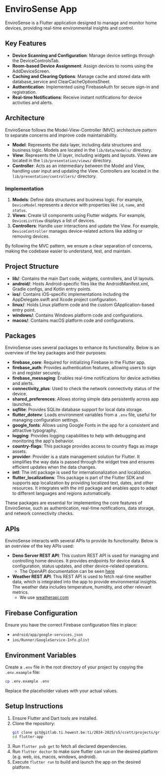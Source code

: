 # EnviroSense App

EnviroSense is a Flutter application designed to manage and monitor home devices, providing real-time environmental insights and control.

## Key Features

- **Device Scanning and Configuration**: Manage device settings through the DeviceControlsTab.
- **Room-based Device Assignment**: Assign devices to rooms using the AddDeviceScreen.
- **Caching and Clearing Options**: Manage cache and stored data with database_service and ClearCacheOptionsSheet.
- **Authentication**: Implemented using FirebaseAuth for secure sign-in and registration.
- **Real-time Notifications**: Receive instant notifications for device activities and alerts.

## Architecture

EnviroSense follows the Model-View-Controller (MVC) architecture pattern to separate concerns and improve code maintainability.

- **Model**: Represents the data layer, including data structures and business logic. Models are located in the `lib/data/models/` directory.
- **View**: Represents the UI layer, including widgets and layouts. Views are located in the `lib/presentation/views/` directory.
- **Controller**: Acts as an intermediary between the Model and View, handling user input and updating the View. Controllers are located in the `lib/presentation/controllers/` directory.

### Implementation

1. **Models**: Define data structures and business logic. For example, `DeviceModel` represents a device with properties like `id`, `name`, and `status`.
2. **Views**: Create UI components using Flutter widgets. For example, `DeviceListView` displays a list of devices.
3. **Controllers**: Handle user interactions and update the View. For example, `DeviceController` manages device-related actions like adding or removing devices.

By following the MVC pattern, we ensure a clear separation of concerns, making the codebase easier to understand, test, and maintain.

## Project Structure

- **lib/**: Contains the main Dart code, widgets, controllers, and UI layouts.
- **android/**: Hosts Android-specific files like the AndroidManifest.xml, Gradle configs, and Kotlin entry points.
- **ios/**: Contains iOS-specific implementations including the AppDelegate.swift and Xcode project configuration.
- **linux/**: Holds Linux platform code and the custom GApplication-based entry point.
- **windows/**: Contains Windows platform code and configurations.
- **macos/**: Contains macOS platform code and configurations.

## Packages

EnviroSense uses several packages to enhance its functionality. Below is an overview of the key packages and their purposes:

- **firebase_core**: Required for initializing Firebase in the Flutter app.
- **firebase_auth**: Provides authentication features, allowing users to sign in and register securely.
- **firebase_messaging**: Enables real-time notifications for device activities and alerts.
- **connectivity_plus**: Used to check the network connectivity status of the device.
- **shared_preferences**: Allows storing simple data persistently across app launches.
- **sqflite**: Provides SQLite database support for local data storage.
- **flutter_dotenv**: Loads environment variables from a `.env` file, useful for managing configuration settings.
- **google_fonts**: Allows using Google Fonts in the app for a consistent and attractive typography.
- **logging**: Provides logging capabilities to help with debugging and monitoring the app's behavior.
- **country-flags**: This package provides access to country flags as image assets.
- **provider**: Provider is a state management solution for Flutter. It simplifies the way data is passed through the widget tree and ensures efficient updates when the data changes.
- **intl**: The intl package is used for internationalization and localization.
- **flutter_localizations**: This package is part of the Flutter SDK and supports app localization by providing localized text, dates, and other resources. It integrates with the intl package and enables apps to adapt to different languages and regions automatically.

These packages are essential for implementing the core features of EnviroSense, such as authentication, real-time notifications, data storage, and network connectivity checks.

## APIs

EnviroSense interacts with several APIs to provide its functionality. Below is an overview of the key APIs used:

- **Deno Server REST API**: This custom REST API is used for managing and controlling home devices. It provides endpoints for device data & configuration, status updates, and other device-related operations.
    - The OpenAPI documentation can be seen [here](http://94.130.75.173:8101/)
- **Weather REST API**: This REST API is used to fetch real-time weather data, which is integrated into the app to provide environmental insights. The weather data includes temperature, humidity, and other relevant metrics.
    - We use [weatherapi.com](weatherapi.com)

## Firebase Configuration

Ensure you have the correct Firebase configuration files in place:
- `android/app/google-services.json`
- `ios/Runner/GoogleService-Info.plist`

## Environment Variables
Create a `.env` file in the root directory of your project by copying the `.env.example` file:
```sh
cp .env.example .env
```

Replace the placeholder values with your actual values.

## Setup Instructions

1. Ensure Flutter and Dart tools are installed.
2. Clone the repository:
    ```sh
    git clone git@gitlab.ti.howest.be:ti/2024-2025/s5/ccett/projects/group-14/flutter-app.git
    cd flutter-app
    ```
3. Run `flutter pub get` to fetch all declared dependencies.
4. Run `flutter doctor` to make sure flutter can run on the desired platform (e.g. web, ios, macos, windows, android).
5. Execute `flutter run` to build and launch the app on the desired platform.

